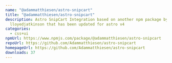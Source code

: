 ```yaml
---
name: "@adammatthiesen/astro-snipcart"
title: "@adammatthiesen/astro-snipcart"
description: Astro SnipCart Integration based on another npm package by
  lloyedjatkinson that has been updated for astro v4
categories:
  - css+ui
npmUrl: https://www.npmjs.com/package/@adammatthiesen/astro-snipcart
repoUrl: https://github.com/Adammatthiesen/astro-snipcart
homepageUrl: https://github.com/Adammatthiesen/astro-snipcart
downloads: 37
---
```


